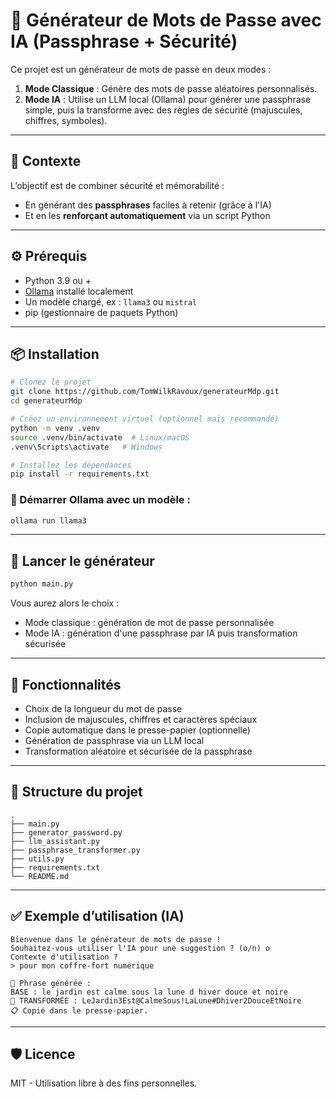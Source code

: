 # 🔐 Générateur de Mots de Passe avec IA (Passphrase + Sécurité)

Ce projet est un générateur de mots de passe en deux modes :
1. **Mode Classique** : Génère des mots de passe aléatoires personnalisés.
2. **Mode IA** : Utilise un LLM local (Ollama) pour générer une passphrase simple, puis la transforme avec des règles de sécurité (majuscules, chiffres, symboles).

---

## 📌 Contexte

L’objectif est de combiner sécurité et mémorabilité :
- En générant des **passphrases** faciles à retenir (grâce à l'IA)
- Et en les **renforçant automatiquement** via un script Python

---

## ⚙️ Prérequis

- Python 3.9 ou +
- [Ollama](https://ollama.com/) installé localement
- Un modèle chargé, ex : `llama3` ou `mistral`
- pip (gestionnaire de paquets Python)

---

## 📦 Installation

```bash
# Clonez le projet
git clone https://github.com/TomWilkRavoux/generateurMdp.git
cd generateurMdp

# Créez un environnement virtuel (optionnel mais recommandé)
python -m venv .venv
source .venv/bin/activate  # Linux/macOS
.venv\Scripts\activate   # Windows

# Installez les dépendances
pip install -r requirements.txt
```

### 🧠 Démarrer Ollama avec un modèle :

```bash
ollama run llama3
```

---

## 🚀 Lancer le générateur

```bash
python main.py
```

Vous aurez alors le choix :
- Mode classique : génération de mot de passe personnalisée
- Mode IA : génération d'une passphrase par IA puis transformation sécurisée

---

## 📝 Fonctionnalités

- Choix de la longueur du mot de passe
- Inclusion de majuscules, chiffres et caractères spéciaux
- Copie automatique dans le presse-papier (optionnelle)
- Génération de passphrase via un LLM local
- Transformation aléatoire et sécurisée de la passphrase

---

## 📁 Structure du projet

```
.
├── main.py
├── generator_password.py
├── llm_assistant.py
├── passphrase_transformer.py
├── utils.py
├── requirements.txt
└── README.md
```

---

## ✅ Exemple d’utilisation (IA)

```
Bienvenue dans le générateur de mots de passe !
Souhaitez-vous utiliser l'IA pour une suggestion ? (o/n) o
Contexte d'utilisation ?
> pour mon coffre-fort numérique

🤖 Phrase générée :
BASE : le jardin est calme sous la lune d hiver douce et noire
🔐 TRANSFORMÉE : LeJardin3Est@CalmeSous!LaLune#Dhiver2DouceEtNoire
📋 Copié dans le presse-papier.
```

---

## 🛡️ Licence

MIT - Utilisation libre à des fins personnelles.
